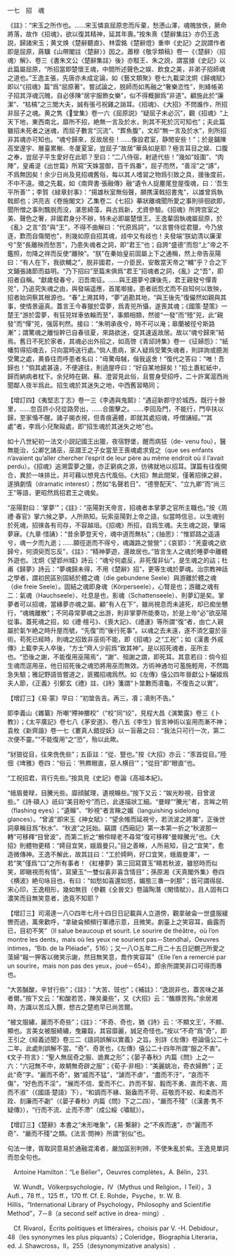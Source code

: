 一七　招　魂

《註》：“宋玉之所作也。……宋玉憐哀屈原忠而斥棄，愁懣山澤，魂魄放佚，厥命將落，故作《招魂》，欲以復其精神，延其年壽。”按朱熹《楚辭集註》亦仍王逸説，歸諸宋玉；黄文焕《楚辭聽直》、林雲銘《楚辭燈》重申《史記》之説謂作者即是屈原，蔣驥《山帶閣註〈楚辭〉》因之。蕭穆《敬孚類稿》卷一《〈楚辭〉〈招魂〉解》、卷三《書朱文公〈楚辭集註〉後》亦駁王、朱之説，謂當據《史記》以此篇屬屈原，“所招當即楚懷王魂，中間所述聲色之娱、飲食之美，非弟子招師魂之道也。”王逸主張，先唐亦未成定論，如《藝文類聚》卷七九載梁沈炯《歸魂賦》即以“《招魂》篇”爲“屈原著”。嘗試論之，脱師而如馬融之“奢樂恣性”，則絳帳弟子招其浮魂沉魄，自必侈陳“居宇服飾女樂”，似不得概摒爲“非道”。顧施此於“廉潔”、“枯槁”之三閭大夫，誠有張弓祝雞之誚耳。《招魂》、《大招》不問誰作，所招非屈子之魂。黄之隽《𢈪堂集》卷一六《屈原説》“疑屈子未必沉”，觀《招魂》“上天下地，東西南北，靡所不招，絶無一言及於水，則其不死於沉可知也”；夫此篇雖招未死者之迷魂，而屈子數言“沉流”、“葬魚腹”，文却“無一言及於水”，則所招非其魂亦可知也。“魂兮歸來，反故居些！……像設君室，静閒安些！”；於是鋪陳高堂邃宇、層臺累榭、冬厦夏室，豈屈子“故居”華奂如是耶？極言耳目之娱、口腹之奉，豈屈子平生愛好在此耶？至曰：“二八侍宿，射遞代些！”幾如“妓圍”、“肉陣”，皇甫湜《出世篇》所寫“天姝當御，百千爲番”，屈子而然，“善淫”之“諑”，不爲無因矣！余少日尚及見招魂舊俗，每以其人嗜習之物爲引致之具，援後度前，不中不遠。徵之先載，如《南齊書·張融傳》融“遺令人捉麈尾登屋復魂，曰：‘吾生平所善’”；李賀《緑章封事》：“揚雄秋室無俗聲，願携漢戟招書鬼”，以雄曾爲執戟郎也；洪亮吉《卷施閣文》乙集卷二《七招》摹狀離魂聞所愛之事則徘徊欲即，聞所憎之事則飄脱而没，湛思綺藻，與古爲新，尤資參驗。《招魂》所誇宫室之美、聲色之奢，非國君身分不辦，特未必即屬楚懷王。王逸輩固執魂屬屈原，於《亂》之言“吾”與“王”，不得不曲解曰：“代原爲詞”，“以言嘗侍從君獵，今乃放逐，歎而自傷閔也”，則幾如原自招其魂，歧中又有歧也！夫發端“朕幼清以廉潔兮”至“長離殃而愁苦”，乃患失魂者之詞，即“君王”也；自誇“盛德”而怨“上”帝之不鑑照，勿降之祥而反使“離殃”。“朕”在秦始皇前固屬上下之通稱，然上帝告巫陽曰：“有人在下，我欲輔之”，脱非國君，一介臣民，安敢當天帝之“輔”乎？合之下文鋪張諸節而益明。“乃下招曰”至篇末俱爲“君王”招魂者之詞，《亂》之“吾”，即招者自稱。“獻歲發春兮，汩吾南征。……與王趨夢兮課後先，君王親發兮憚青兕”，乃追究失魂之由，與發端遥應，首尾啣接。患者祇怨尤而不自知何以致殃，招者始洞察其根源也。“春”上溯其時，“夢”追勘其地，“與王後先”復儼然如親與其事，使情景逼真。蓋言王今春獵於雲夢，爲青兕所懾，遂喪其魂；《國策·楚策》一楚王“游於雲夢，有狂兕䍧車依輪而至”，事頗相類，然彼“一發”而“殪”兕，此“親發”而“憚”兕，强孱判然。接曰：“朱明承夜兮，時不可以淹；皋蘭被徑兮斯路漸”；謂驚魂之離恒幹已自春徂夏，來路欲迷，促其速返故居。故以“魂兮歸來”結焉。舊日不死於家者，其魂必出外招之，如高啓《青邱詩集》卷一《征婦怨》：“紙幡剪得招魂去，只向當時送行處。”倘人患病，家人疑爲受驚失魂者，則詳詢或臆測受驚之處，黄昏往而呼患者名曰：“毋驚毋駴，偕我返舍！”復代之答曰：“唯！吾歸也！”倘其處甚遠，不便遽往，則遶屋呼曰：“好自某地歸矣！”拾土裹紅紙中，歸而納病者枕下。余兒時在錫、蘇、澄習見此俗，且嘗身受招呼，二十許寓滬西尚聞鄰人夜半爲此。招生魂於其迷失之地，中西舊習略同；

【增訂四】《夷堅志丁志》卷一三《李遇與鬼鬬》：“遇迎新郡守於城西，既行十餘里，……忽百許小兒從路旁出，……合圍擊之。……李回及門，不能行，門卒扶以歸，至家惛不醒。諸子揭衣視，但青痕遍體，即就其處招魂，呼僧誦經。”“其處”者，李爲小兒聚毆處，即“招生魂於其迷失之地”也。

如十八世紀初一法文小説記國王出獵，夜宿野堡，醒而病狂（de-
venu fou），醫無能治，公卿乞諸巫，巫謂王之子女當至王喪魂處求覓之（que ses enfants n’avaient qu’aller chercher l’esprit de leur père au même endroit où il l’avait perdu）。《招魂》追溯雲夢之獵，亦正窮病之源，彷彿就地以招耳。謀篇有往復開合，異於一味排比，并可藉以想見古代風俗。《大招》無此間架，僅著招徠之辭，遂損劇情（dramatic interest）；然如“名聲若日”、“德譽配天”、“立九卿”而“尚三王”等語，更昭然爲招君王之魂矣。

“巫陽對曰：‘掌夢’”；《註》：“巫陽對天帝言，招魂者本掌夢之官所主職也。”按《周禮·春官》掌六候之夢，人所熟知。玩索巫陽對上帝之語，似當時信忌，以生魂别於死魂，招徠各有司存，不容越俎。《招魂》所招，自爲生魂。夫生魂之説，肇端夢寐。《九章·惜誦》：“昔余夢登天兮，魂中道而無杭”；《抽思》：“惟郢路之遥遠兮，魂一夕而九逝；……願徑逝而不得兮，魂識路之營營”；《哀郢》：“羌靈魂之欲歸兮，何須臾而忘反”，《註》：“精神夢遊，還故居也。”皆言生人之魂於睡夢中離體外遊也。沈炯《望郢州城》詩云：“魂兮何處反，非死復非仙”，是生魂之的詁；杜甫《歸夢》詩云：“夢魂歸未得，不用《楚辭》招”，更等生魂於夢魂。治宗教神話之學者，謂初民區别固結於體之魂（die gebundene Seele）與游離於體之魂（die freie Seele）。固結之魂即身魂（Körperseele），心腎是也；游離之魂有二：氣魂（Hauchseele）、吐息是也，影魂（Schattenseele）、則夢幻是矣。掌夢者可以招魂，當緣夢亦魂之屬。顧“有人在下”，雖尚視息而未遽死，却已痴坐戇行，“魂魄離散”；不同尋常夢魂之出游，則非掌夢所能奏功，於是上帝“必”欲巫陽從事。蓋死魂之招，如《禮·檀弓》、《喪大記》、《禮運》等所謂“復”者，由亡人親屬於氣乍絶之時升屋而號，“先復”而“後行死事”。以魂之去未遠，遂不須乞靈於巫術。苟死已經時，則魂之招致非巫術不能，即《招魂》之“工祝”；如《漢書·外戚傳》上載李夫人卒後，“方士”齊人少前爲“致其神”。是以招死魂者，巫所主也。“恐後之謝，不能復用巫陽焉”，“謝”、殂謝之謂，即死耳。其意若曰：倘今招生魂而逕用巫，他日招死後之魂恐將用巫而無效。方術神通勿可濫施輕用，不然臨急失驗；雅記野語皆嘗道之，匪獨招魂爲然。如《左傳》僖公四年晉獻公卜驪姬爲夫人節，《正義》引鄭玄《禮》註、《詩》箋謂“卜筮數而凟龜，不復告之以實”，

【增訂三】《易·蒙》早曰：“初筮告吉。再三，凟；凟則不告。”

即李義山《雜纂》所嘲“殢神擲校”（“校”同“珓”，見程大昌《演繁露》卷三《卜教》）；《太平廣記》卷七八《茅安道》、卷八五《李生》皆言神術以妄用而漸不神；袁枚《新齊諧》卷一七《婁真人錯捉妖》以一盲蔽之曰：“我法只可行一次，第二次便不靈。”“不能復用”之“恐”，殆以此歟。

“豺狼從目，往來侁侁些”；五臣註：“從、豎也。”按《大招》亦云：“豕首從目。”陸佃《埤雅》卷四：“俗云：‘熊羆眼直，惡人横目’”；“從目”即“眼直”也。

“工祝招君，背行先些。”按具見《史記》卷論《高祖本紀》。

“蛾眉曼睩，目騰光些。靡顔膩理，遺視矊些。”按下又云：“娭光眇視，目曾波些。”《詩·碩人》祇曰“美目盼兮”而已，此遂描狀工細。“曼睩”“騰光”者，言眸之明（flashing eyes）；“遺矊”、“眇視”者言睞之媚（languishing sidelong glances）。“曾波”即宋玉《神女賦》：“望余帷而延視兮，若流波之將瀾”，正後世詞章稱目爲“秋水”、“秋波”之託始。竊謂《西廂記》第一本第一折之“秋波那一轉”可移釋“目曾波”，而第二折之“鶻伶睩老不尋常”復可移釋“曼睩騰光”也。《大招》則體物更精：“嫮目宜笑，娥眉曼只。”目之善睞，人所易知，目之“宜笑”，愈造微傳神。王逸不解此，故其註曰：“工於嫮眄，好口宜笑，蛾眉曼澤”，一若“笑”僅爲“口”之所有事者！《紅樓夢》第三回寫寶玉“睛若秋波，雖怒時而似笑，即瞋視而有情”，寫黛玉“一雙似喜非喜含情目”；孫原湘《天真閣外集》卷四《横波》絶句咏目也，有曰：“如愁如喜還如怒，媚態三番一剎那”；皆可謂得屈、宋心印，王逸相形，幾如無目（參觀《全晉文》卷論陶潛《閑情賦》）。且人固有口濃笑而目無笑意者，逸竟不知耶？

【增訂三】司湯達一八○四年七月十四日日記載與人立道傍，觀拿破侖一世盛服緩轡而過，萬衆歡呼，“拿破侖頻頻行軍禮示意，且微笑。劇臺上之笑容耳，齒露而已，目初不笑”（Il salue beaucoup et sourit. Le sourire de théâtre，où l’on montre les dents，mais où les yeux ne sourient pas－Stendhal，Oeuvres intimes，“Bib. de la Pléiade”，516）；又一八○五年二月二十五日記覩己所愛之蕩婦“報一狎客以微笑示謝，然目無笑意，喬作笑容耳”（Elle l’en a remercié par un sourire，mais non pas des yeux，joué－654）。即余所謂笑非口可得而專也。

“大苦醎酸，辛甘行些”；《註》：“大苦、豉也”；《補註》：“逸説非也，蓋苦味之甚者爾。”按下文云：“和酸若苦，陳吴羹些”，又《大招》云：“醢豚苦狗。”余居湘時，方識以苦瓜入饌，想古之楚庖早已尚苦爾。

“被文服繡，麗而不奇些”；《註》：“不奇、奇也，猶《詩》云：‘不顯文王’，不顯、顯也。言美女被服綺繡，曳羅縠，其容靡麗，誠足奇怪也。”按以“不奇”爲“奇”，即王引之《經義述聞》卷三二《語詞誤解以實義》之旨。别詳《左傳》卷論僖公二十二年。此處則誤解不當。“奇”、奇衺也，《左傳》僖公二十四年所謂“服之不衷”。《文子·符言》：“聖人無屈奇之服、詭異之形”；《晏子春秋》内篇《問》上之一六：“六冠無不中，故朝無奇辟之服”；《荀子·非相》：“美麗姚冶，奇衣婦飾”；正此“奇”字。“麗而不奇”，猶“威而不猛”，“謔而不虐”，“盡而不汙”，“哀而不傷”，“好色而不淫”，“展而不信、愛而不仁、詐而不智、毅而不勇、直而不衷、周而不淑”（《國語·楚語》下），“和調而不緣、谿盎而不苛、莊敬而不絞、和柔而不跧、刻廉而不劌”（《晏子春秋》内篇《問》下之二四），“嚴而不殘”（《漢書·隽不疑傳》），“行而不流、止而不滯”（成公綏《嘯賦》）。

【增訂三】《楚辭》本書之“未形唯象”，《易·繫辭》之“不疾而速”，亦“麗而不奇”、“嚴而不殘”之類。《法言·問神》所謂“别似”也。

句法一律，胥取詞意易於通融混淆者，嚴加區别判辨，不使朱亂於紫。王逸見單詞而忽全句也。











　Antoine Hamilton：“Le Bélier”，Oeuvres complètes，A. Bélin，231.

　W. Wundt，Völkerpsychologie，IV（Mythus und Religion，I Teil），3 Aufl.，78 ff.，125 ff.，170 ff. Cf. E. Rohde，Psyche，tr. W. B. Hillis，“International Library of Psychology，Philosophy and Scientifie Method”，7－8（a second self active in drea-
ming）.

　Cf. Rivarol，Écrits politiques et littéraires，choisis par V. -H. Debidour，48（les synonymes les plus piquants）；Coleridge，Biographia Literaria，ed. J. Shawcross，II，255（desynonymizative analysis）.